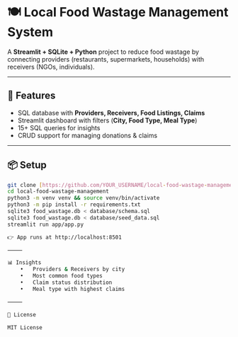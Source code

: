 # 🍽️ Local Food Wastage Management System

A **Streamlit + SQLite + Python** project to reduce food wastage by connecting providers (restaurants, supermarkets, households) with receivers (NGOs, individuals).  

---

## 🚀 Features
- SQL database with **Providers, Receivers, Food Listings, Claims**  
- Streamlit dashboard with filters (**City, Food Type, Meal Type**)  
- 15+ SQL queries for insights  
- CRUD support for managing donations & claims  

---

## 📦 Setup
```bash
git clone [https://github.com/YOUR_USERNAME/local-food-wastage-management.git](https://github.com/ioskinjal/local-food-wastage-management.git)
cd local-food-wastage-management
python3 -m venv venv && source venv/bin/activate
python3 -m pip install -r requirements.txt
sqlite3 food_wastage.db < database/schema.sql
sqlite3 food_wastage.db < database/seed_data.sql
streamlit run app/app.py

👉 App runs at http://localhost:8501

⸻

📊 Insights
	•	Providers & Receivers by city
	•	Most common food types
	•	Claim status distribution
	•	Meal type with highest claims

⸻

📜 License

MIT License
